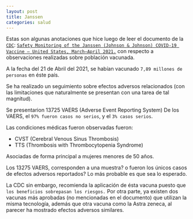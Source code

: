 ```yaml
---
layout: post
title: Janssen
categories: salud
---
```


Estas son algunas anotaciones que hice luego de leer el documento de la [`CDC`](https://www.cdc.gov/):
[`Safety Monitoring of the Janssen (Johnson & Johnson) COVID-19 Vaccine — United
 States, March–April 2021.`](https://www.cdc.gov/mmwr/volumes/70/wr/mm7018e2.htm)
con respecto a observaciones realizadas sobre población vacunada.

A la fecha del 21 de Abril del 2021, se habían vacunado `7,89 millones de personas`
en éste país.

Se ha realizado un seguimiento sobre efectos adversos relacionados (con las
limitaciones que naturalmente se presentan con una tarea de tal magnitud).

Se presentarion 13725 VAERS (Adverse Event Reporting System)
De los VAERS, el `97% fueron casos no serios`, y el `3% casos serios`.

Las condiciones médicas fueron observadas fueron:


* CVST (Cerebral Venous Sinus Thrombosis)
* TTS (Thrombosis with Thrombocytopenia Syndrome)

Asociadas de forma principal a mujeres menores de 50 años.

Los 13275 VAERS, corresponden a una muestra? o fueron los únicos casos de efectos
adversos reportados? Lo más probable es que sea lo esperado.

La CDC sin embargo, recomienda la aplicación de ésta vacuna puesto que `los
beneficios sobrepasan los riesgos.` Por otra parte, ya existen dos vacunas más
aprobadas (no mencionadas en el documento) que utilizan la misma tecnología,
además que otra vacuna como la Astra zeneca, al parecer ha mostrado efectos
adversos similares.
